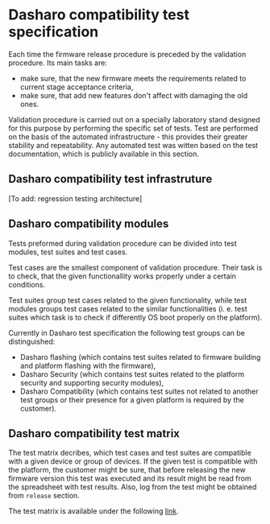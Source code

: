 # Dasharo compatibility test specification

Each time the firmware release procedure is preceded by the validation procedure.
Its main tasks are: 
* make sure, that the new firmware meets the requirements related to current
    stage acceptance criteria,
* make sure, that add new features don't affect with damaging the old ones.

Validation procedure is carried out on a specially laboratory stand designed
for this purpose by performing the specific set of tests. Test are performed
on the basis of the automated infrastructure - this provides their greater
stability and repeatability. Any automated test was witten based on the test
documentation, which is publicly available in this section.

## Dasharo compatibility test infrastruture

[To add: regression testing architecture]

## Dasharo compatibility modules

Tests preformed during validation procedure can be divided into test modules, 
test suites and test cases.

Test cases are the smallest component of validation procedure. Their task is
to check, that the given functionallity works properly under a certain 
conditions. 

Test suites group test cases related to the given functionality, while test
modules groups test cases related to the similar functionalities (i. e. test
suites which task is to check if differently OS boot properly on the platform).

Currently in Dasharo test specification the following test groups can be
distinguished:
* Dasharo flashing (which contains test suites related to firmware building
    and platform flashing with the firmware),
* Dasharo Security (which contains test suites related to the platform
    security and supporting security modules),
* Dasharo Compatibility (which contains test suites not related to another test
    groups or their presence for a given platform is required by the customer).


## Dasharo compatibility test matrix

The test matrix decribes, which test cases and test suites are compatible with
a given device or group of devices. If the given test is compatible with the
platform, the customer might be sure, that before releasing the new firmware
version this test was executed and its result might be read from the
spreadsheet with test results. Also, log from the test might be obtained
from `release` section.

The test matrix is available under the following 
[link](https://docs.google.com/spreadsheets/d/1MPbz8OIDuuErZOHdnkxZnUo4snLptQU_mBKat3H2Mow/edit?usp=sharing).